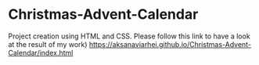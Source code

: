# Christmas-Advent-Calendar
Project creation using HTML and CSS.  Please follow this link to have a look at the result of my work) https://aksanaviarhei.github.io/Christmas-Advent-Calendar/index.html
